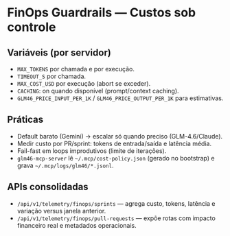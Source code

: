 
# FinOps Guardrails — Custos sob controle

## Variáveis (por servidor)
- `MAX_TOKENS` por chamada e por execução.
- `TIMEOUT_S` por chamada.
- `MAX_COST_USD` por execução (abort se exceder).
- `CACHING`: on quando disponível (prompt/context caching).
- `GLM46_PRICE_INPUT_PER_1K` / `GLM46_PRICE_OUTPUT_PER_1K` para estimativas.

## Práticas
- Default barato (Gemini) → escalar só quando preciso (GLM-4.6/Claude).
- Medir custo por PR/sprint: tokens de entrada/saída e latência média.
- Fail-fast em loops improdutivos (limite de iterações).
- `glm46-mcp-server` lê `~/.mcp/cost-policy.json` (gerado no bootstrap) e grava `~/.mcp/logs/glm46/*.jsonl`.

## APIs consolidadas

- `/api/v1/telemetry/finops/sprints` — agrega custo, tokens, latência e variação versus janela anterior.
- `/api/v1/telemetry/finops/pull-requests` — expõe rotas com impacto financeiro real e metadados operacionais.
